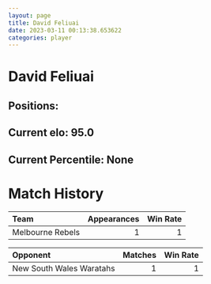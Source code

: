 ```yaml
---  
layout: page  
title: David Feliuai  
date: 2023-03-11 00:13:38.653622  
categories: player  
---
```

# David Feliuai

## Positions: 

## Current elo: 95.0

## Current Percentile: None

# Match History


| Team             |   Appearances |   Win Rate |
|:-----------------|--------------:|-----------:|
| Melbourne Rebels |             1 |          1 |

| Opponent                 |   Matches |   Win Rate |
|:-------------------------|----------:|-----------:|
| New South Wales Waratahs |         1 |          1 |